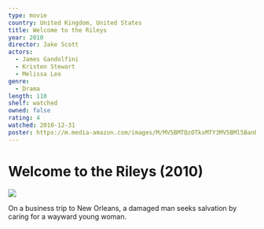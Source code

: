 ```yaml
---
type: movie
country: United Kingdom, United States
title: Welcome to the Rileys
year: 2010
director: Jake Scott
actors:
  - James Gandolfini
  - Kristen Stewart
  - Melissa Leo
genre:
  - Drama
length: 110
shelf: watched
owned: false
rating: 4
watched: 2010-12-31
poster: https://m.media-amazon.com/images/M/MV5BMTQzOTkxMTY3MV5BMl5BanBnXkFtZTcwNjMyMzk5Mw@@._V1_SX300.jpg
---
```


# Welcome to the Rileys (2010)

![](https://m.media-amazon.com/images/M/MV5BMTQzOTkxMTY3MV5BMl5BanBnXkFtZTcwNjMyMzk5Mw@@._V1_SX300.jpg)

On a business trip to New Orleans, a damaged man seeks salvation by caring for a wayward young woman.